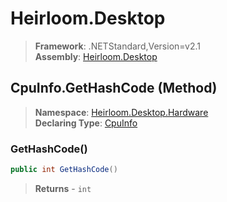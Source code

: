 # Heirloom.Desktop

> **Framework**: .NETStandard,Version=v2.1  
> **Assembly**: [Heirloom.Desktop][0]

## CpuInfo.GetHashCode (Method)

> **Namespace**: [Heirloom.Desktop.Hardware][0]  
> **Declaring Type**: [CpuInfo][1]

### GetHashCode()

```cs
public int GetHashCode()
```

> **Returns** - `int`

[0]: ../../../Heirloom.Desktop.md
[1]: ../CpuInfo.md

